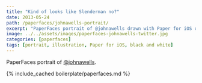 ```yaml
---
title: "Kind of looks like Slenderman no?"
date: 2013-05-24
path: /paperfaces/johnawells-portrait/
excerpt: "PaperFaces portrait of @johnawells drawn with Paper for iOS on an iPad."
image: ../../assets/images/paperfaces-johnawells-twitter.jpg
categories: [paperfaces]
tags: [portrait, illustration, Paper for iOS, black and white]
---
```


PaperFaces portrait of [@johnawells](https://twitter.com/johnawells).

{% include_cached boilerplate/paperfaces.md %}
